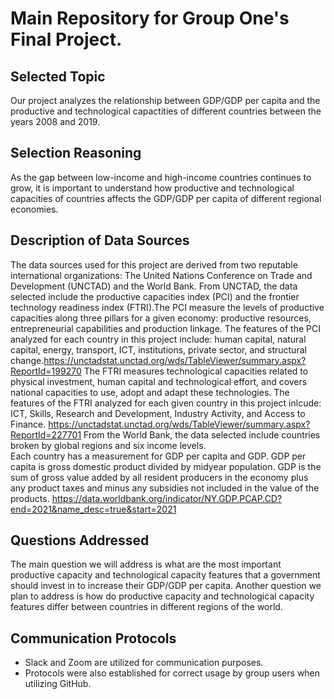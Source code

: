 # Main Repository for Group One's Final Project.

## Selected Topic
Our project analyzes the relationship between GDP/GDP per capita and the productive and technological capactities of different countries between the years 2008 and 2019.

## Selection Reasoning
As the gap between low-income and high-income countries continues to grow, it is important to understand how productive and technological capacities of countries affects the GDP/GDP per capita of different regional economies. 

## Description of Data Sources
The data sources used for this project are derived from two reputable international organizations: 
The United Nations Conference on Trade and Development (UNCTAD) and the World Bank. From UNCTAD, the 
data selected include the productive capacities index (PCI) and the frontier technology readiness index 
(FTRI).The PCI measure the levels of productive capacities along three pillars for a given economy: productive resources, 
entrepreneurial capabilities and production linkage. The features of the PCI analyzed for each country in 
this project include: human capital, natural capital, energy, transport, ICT, institutions, private sector,
and structural change.https://unctadstat.unctad.org/wds/TableViewer/summary.aspx?ReportId=199270
The FTRI measures technological capacities related to physical 
investment, human capital and technological effort, and covers national capacities to use, 
adopt and adapt these technologies. The features of the FTRI analyzed for each given country in 
this project inlcude: ICT, Skills, Research and Development, Industry Activity, and Access to Finance.
https://unctadstat.unctad.org/wds/TableViewer/summary.aspx?ReportId=227701
From the World Bank, the data selected include countries broken by global regions and six income levels. \
Each country has a measurement for GDP per capita and GDP. GDP per capita is gross domestic product divided by midyear population. 
GDP is the sum of gross value added by all resident producers in the economy plus any product taxes and minus any subsidies not included in the value of the products. 
https://data.worldbank.org/indicator/NY.GDP.PCAP.CD?end=2021&name_desc=true&start=2021

## Questions Addressed
The main question we will address is what are the most important productive capacity and technological capacity features that a government should invest in 
to increase their GDP/GDP per capita. Another question we plan to address is how do productive capacity and technological capacity features differ between
countries in different regions of the world. 

## Communication Protocols
- Slack and Zoom are utilized for communication purposes.
- Protocols were also established for correct usage by group users when utilizing GitHub.
